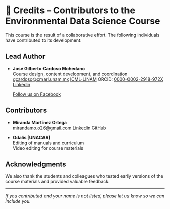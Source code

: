 # 🙌 Credits – Contributors to the Environmental Data Science Course

This course is the result of a collaborative effort. The following individuals have contributed to its development:

## Lead Author

- **José Gilberto Cardoso Mohedano**  
  Course design, content development, and coordination  
  [gcardoso@cmarl.unam.mx](mailto:gcardoso@cmarl.unam.mx)
  [ICML-UNAM](http://tiny.cc/gcardoso)
  ORCID: [0000-0002-2918-972X](https://orcid.org/0000-0002-2918-972X)
  [Linkedin](www.linkedin.com/in/gilbertocardosom)

  [Follow us on Facebook](https://www.facebook.com/share/16PGf94Qd7/)


## Contributors

- **Miranda Martínez Ortega**  
  [mirandamo.o26@gmail.com](mailto:mirandamo.o26@gmail.com)
  [Linkedin](https://www.linkedin.com/in/miranda-mart%C3%ADnez-a36111244/)
  [GitHub](https://github.com/mirandamtz)

- **Odalis [UNACAR]**  
  Editing of manuals and curriculum  
  Video editing for course materials

## Acknowledgments

We also thank the students and colleagues who tested early versions of the course materials and provided valuable feedback.

---

_If you contributed and your name is not listed, please let us know so we can include you._